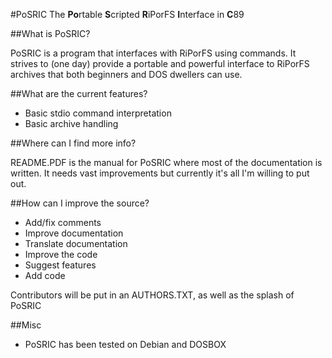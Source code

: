 #PoSRIC
The **Po**rtable **S**cripted **R**iPorFS **I**nterface in **C**89

##What is PoSRIC?

PoSRIC is a program that interfaces with RiPorFS using commands. It strives to
(one day) provide a portable and powerful interface to RiPorFS archives that
both beginners and DOS dwellers can use.

##What are the current features?

 * Basic stdio command interpretation
 * Basic archive handling

##Where can I find more info?

README.PDF is the manual for PoSRIC where most of the documentation is written.
It needs vast improvements but currently it's all I'm willing to put out.

##How can I improve the source?

 * Add/fix comments
 * Improve documentation
 * Translate documentation
 * Improve the code
 * Suggest features
 * Add code

Contributors will be put in an AUTHORS.TXT, as well as the splash of PoSRIC

##Misc

 * PoSRIC has been tested on Debian and DOSBOX

